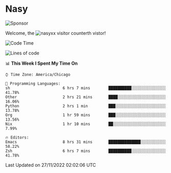 # Nasy

<!--
<p align="center">
<img height="200" src="https://github-readme-stats.vercel.app/api?username=nasyxx&count_private=true&show_icons=true&theme=dracula&include_all_commits=true"/>
<img height="200" src="https://github-readme-stats.vercel.app/api/top-langs/?username=nasyxx&theme=dracula&hide=html,jupyter+notebook&count_private=true&show_icons=true"/>
</p>

  
----------------
-->

![Sponsor](https://img.shields.io/static/v1.svg?label=Sponsor&message=%E2%9D%A4&logo=GitHub&style=flat&color=pink)
 
Welcome, the ![nasyxx visitor counter](https://count.getloli.com/get/@nasyxx?theme=rule34)th vistor!
 
<!--START_SECTION:waka-->
![Code Time](http://img.shields.io/badge/Code%20Time-2%2C866%20hrs%2038%20mins-blue)

![Lines of code](https://img.shields.io/badge/From%20Hello%20World%20I%27ve%20Written-5%20Million%20lines%20of%20code-blue)

📊 **This Week I Spent My Time On** 

```text
⌚︎ Time Zone: America/Chicago

💬 Programming Languages: 
sh                       6 hrs 7 mins        ██████████░░░░░░░░░░░░░░░   41.78% 
Other                    2 hrs 21 mins       ████░░░░░░░░░░░░░░░░░░░░░   16.06% 
Python                   2 hrs 1 min         ███░░░░░░░░░░░░░░░░░░░░░░   13.78% 
Org                      1 hr 59 mins        ███░░░░░░░░░░░░░░░░░░░░░░   13.56% 
Nix                      1 hr 10 mins        ██░░░░░░░░░░░░░░░░░░░░░░░   7.99%

🔥 Editors: 
Emacs                    8 hrs 31 mins       ██████████████░░░░░░░░░░░   58.22% 
Zsh                      6 hrs 7 mins        ██████████░░░░░░░░░░░░░░░   41.78%

```


 Last Updated on 27/11/2022 02:02:06 UTC
<!--END_SECTION:waka-->

<!-- ![visitors](https://visitor-badge.laobi.icu/badge?page_id=nasyxx.nasyxx) -->
